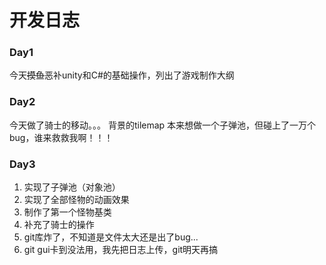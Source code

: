 # 开发日志

### Day1

今天~~摸鱼~~恶补unity和C#的基础操作，列出了游戏制作大纲

### Day2

今天做了骑士的移动。。。
背景的tilemap
 本来想做一个子弹池，但碰上了一万个bug，谁来救救我啊！！！​

### Day3

1. 实现了子弹池（对象池）
2. 实现了全部怪物的动画效果
3. 制作了第一个怪物基类
4. 补充了骑士的操作
5. git库炸了，不知道是文件太大还是出了bug...
6. git gui卡到没法用，我先把日志上传，git明天再搞
